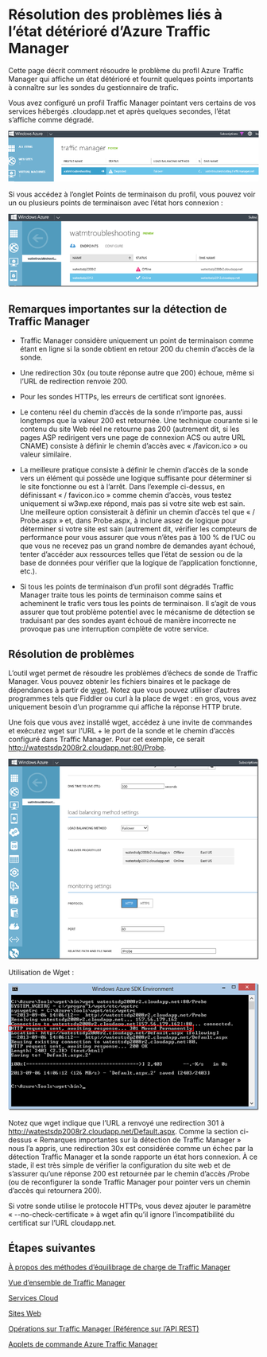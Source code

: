 <properties
   pageTitle="Résolution des problèmes liés à l’état détérioré d’Azure Traffic Manager"
   description="Comment résoudre les profils Traffic Manager lorsque l’état est affiché comme dégradé."
   services="traffic-manager"
   documentationCenter=""
   authors="kwill-MSFT"
   manager="adinah"
   editor="joaoma" />

<tags 
   ms.service="traffic-manager"
   ms.devlang="na"
   ms.topic="article"
   ms.tgt_pltfrm="na"
   ms.workload="infrastructure-services"
   ms.date="06/02/2015"
   ms.author="joaoma" />
# Résolution des problèmes liés à l’état détérioré d’Azure Traffic Manager
Cette page décrit comment résoudre le problème du profil Azure Traffic Manager qui affiche un état détérioré et fournit quelques points importants à connaître sur les sondes du gestionnaire de trafic.


Vous avez configuré un profil Traffic Manager pointant vers certains de vos services hébergés .cloudapp.net et après quelques secondes, l’état s’affiche comme dégradé.

![degradedstate](./media/traffic-manager-troubleshooting-degraded/traffic-manager-degraded.png)

Si vous accédez à l’onglet Points de terminaison du profil, vous pouvez voir un ou plusieurs points de terminaison avec l’état hors connexion :

![hors connexion](./media/traffic-manager-troubleshooting-degraded/traffic-manager-offline.png)

## Remarques importantes sur la détection de Traffic Manager

- Traffic Manager considère uniquement un point de terminaison comme étant en ligne si la sonde obtient en retour 200 du chemin d’accès de la sonde.
- Une redirection 30x (ou toute réponse autre que 200) échoue, même si l’URL de redirection renvoie 200.

- Pour les sondes HTTPs, les erreurs de certificat sont ignorées.
 
- Le contenu réel du chemin d’accès de la sonde n’importe pas, aussi longtemps que la valeur 200 est retournée. Une technique courante si le contenu du site Web réel ne retourne pas 200 (autrement dit, si les pages ASP redirigent vers une page de connexion ACS ou autre URL CNAME) consiste à définir le chemin d’accès avec « /favicon.ico » ou valeur similaire.
 
- La meilleure pratique consiste à définir le chemin d’accès de la sonde vers un élément qui possède une logique suffisante pour déterminer si le site fonctionne ou est à l’arrêt. Dans l’exemple ci-dessus, en définissant « / favicon.ico » comme chemin d’accès, vous testez uniquement si w3wp.exe répond, mais pas si votre site web est sain. Une meilleure option consisterait à définir un chemin d’accès tel que « / Probe.aspx » et, dans Probe.aspx, à inclure assez de logique pour déterminer si votre site est sain (autrement dit, vérifier les compteurs de performance pour vous assurer que vous n’êtes pas à 100 % de l’UC ou que vous ne recevez pas un grand nombre de demandes ayant échoué, tenter d’accéder aux ressources telles que l’état de session ou de la base de données pour vérifier que la logique de l’application fonctionne, etc.).
 
- Si tous les points de terminaison d’un profil sont dégradés Traffic Manager traite tous les points de terminaison comme sains et acheminent le trafic vers tous les points de terminaison. Il s’agit de vous assurer que tout problème potentiel avec le mécanisme de détection se traduisant par des sondes ayant échoué de manière incorrecte ne provoque pas une interruption complète de votre service.

  

## Résolution de problèmes

L’outil wget permet de résoudre les problèmes d’échecs de sonde de Traffic Manager. Vous pouvez obtenir les fichiers binaires et le package de dépendances à partir de [wget](http://gnuwin32.sourceforge.net/packages/wget.htm). Notez que vous pouvez utiliser d’autres programmes tels que Fiddler ou curl à la place de wget : en gros, vous avez uniquement besoin d’un programme qui affiche la réponse HTTP brute.

Une fois que vous avez installé wget, accédez à une invite de commandes et exécutez wget sur l’URL + le port de la sonde et le chemin d’accès configuré dans Traffic Manager. Pour cet exemple, ce serait http://watestsdp2008r2.cloudapp.net:80/Probe.

![résolution des problèmes](./media/traffic-manager-troubleshooting-degraded/traffic-manager-troubleshooting.png)

Utilisation de Wget :

![wget](./media/traffic-manager-troubleshooting-degraded/traffic-manager-wget.png)

 

Notez que wget indique que l’URL a renvoyé une redirection 301 à http://watestsdp2008r2.cloudapp.net/Default.aspx. Comme la section ci-dessus « Remarques importantes sur la détection de Traffic Manager » nous l’a appris, une redirection 30x est considérée comme un échec par la détection Traffic Manager et la sonde rapporte un état hors connexion. À ce stade, il est très simple de vérifier la configuration du site web et de s’assurer qu’une réponse 200 est retournée par le chemin d’accès /Probe (ou de reconfigurer la sonde Traffic Manager pour pointer vers un chemin d’accès qui retournera 200).

 

Si votre sonde utilise le protocole HTTPs, vous devez ajouter le paramètre « --no-check-certificate » à wget afin qu’il ignore l’incompatibilité du certificat sur l’URL cloudapp.net.


## Étapes suivantes


[À propos des méthodes d’équilibrage de charge de Traffic Manager](traffic-manager-load-balancing-methods.md)

[Vue d’ensemble de Traffic Manager](../traffic-manmager-overview.md)

[Services Cloud](http://go.microsoft.com/fwlink/?LinkId=314074)

[Sites Web](http://go.microsoft.com/fwlink/p/?LinkId=393327)

[Opérations sur Traffic Manager (Référence sur l’API REST)](http://go.microsoft.com/fwlink/?LinkId=313584)

[Applets de commande Azure Traffic Manager](http://go.microsoft.com/fwlink/p/?LinkId=400769)
 

<!---HONumber=July15_HO2-->